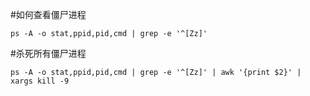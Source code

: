 #如何查看僵尸进程

	ps -A -o stat,ppid,pid,cmd | grep -e '^[Zz]'

#杀死所有僵尸进程

	ps -A -o stat,ppid,pid,cmd | grep -e '^[Zz]' | awk '{print $2}' | xargs kill -9